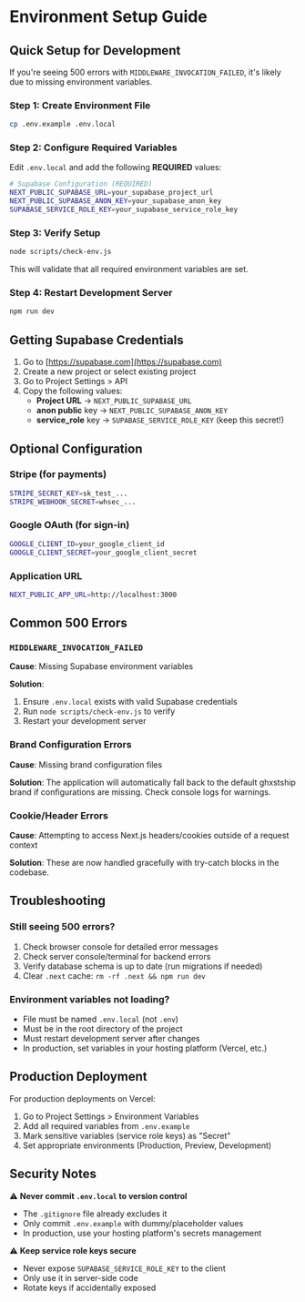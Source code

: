 # Environment Setup Guide

## Quick Setup for Development

If you're seeing 500 errors with `MIDDLEWARE_INVOCATION_FAILED`, it's likely due to missing environment variables.

### Step 1: Create Environment File

```bash
cp .env.example .env.local
```

### Step 2: Configure Required Variables

Edit `.env.local` and add the following **REQUIRED** values:

```bash
# Supabase Configuration (REQUIRED)
NEXT_PUBLIC_SUPABASE_URL=your_supabase_project_url
NEXT_PUBLIC_SUPABASE_ANON_KEY=your_supabase_anon_key
SUPABASE_SERVICE_ROLE_KEY=your_supabase_service_role_key
```

### Step 3: Verify Setup

```bash
node scripts/check-env.js
```

This will validate that all required environment variables are set.

### Step 4: Restart Development Server

```bash
npm run dev
```

## Getting Supabase Credentials

1. Go to [https://supabase.com](https://supabase.com)
2. Create a new project or select existing project
3. Go to Project Settings > API
4. Copy the following values:
   - **Project URL** → `NEXT_PUBLIC_SUPABASE_URL`
   - **anon public** key → `NEXT_PUBLIC_SUPABASE_ANON_KEY`
   - **service_role** key → `SUPABASE_SERVICE_ROLE_KEY` (keep this secret!)

## Optional Configuration

### Stripe (for payments)
```bash
STRIPE_SECRET_KEY=sk_test_...
STRIPE_WEBHOOK_SECRET=whsec_...
```

### Google OAuth (for sign-in)
```bash
GOOGLE_CLIENT_ID=your_google_client_id
GOOGLE_CLIENT_SECRET=your_google_client_secret
```

### Application URL
```bash
NEXT_PUBLIC_APP_URL=http://localhost:3000
```

## Common 500 Errors

### `MIDDLEWARE_INVOCATION_FAILED`

**Cause**: Missing Supabase environment variables

**Solution**: 
1. Ensure `.env.local` exists with valid Supabase credentials
2. Run `node scripts/check-env.js` to verify
3. Restart your development server

### Brand Configuration Errors

**Cause**: Missing brand configuration files

**Solution**: 
The application will automatically fall back to the default ghxstship brand if configurations are missing. Check console logs for warnings.

### Cookie/Header Errors

**Cause**: Attempting to access Next.js headers/cookies outside of a request context

**Solution**: 
These are now handled gracefully with try-catch blocks in the codebase.

## Troubleshooting

### Still seeing 500 errors?

1. Check browser console for detailed error messages
2. Check server console/terminal for backend errors
3. Verify database schema is up to date (run migrations if needed)
4. Clear `.next` cache: `rm -rf .next && npm run dev`

### Environment variables not loading?

- File must be named `.env.local` (not `.env`)
- Must be in the root directory of the project
- Must restart development server after changes
- In production, set variables in your hosting platform (Vercel, etc.)

## Production Deployment

For production deployments on Vercel:

1. Go to Project Settings > Environment Variables
2. Add all required variables from `.env.example`
3. Mark sensitive variables (service role keys) as "Secret"
4. Set appropriate environments (Production, Preview, Development)

## Security Notes

⚠️ **Never commit `.env.local` to version control**

- The `.gitignore` file already excludes it
- Only commit `.env.example` with dummy/placeholder values
- In production, use your hosting platform's secrets management

⚠️ **Keep service role keys secure**

- Never expose `SUPABASE_SERVICE_ROLE_KEY` to the client
- Only use it in server-side code
- Rotate keys if accidentally exposed
